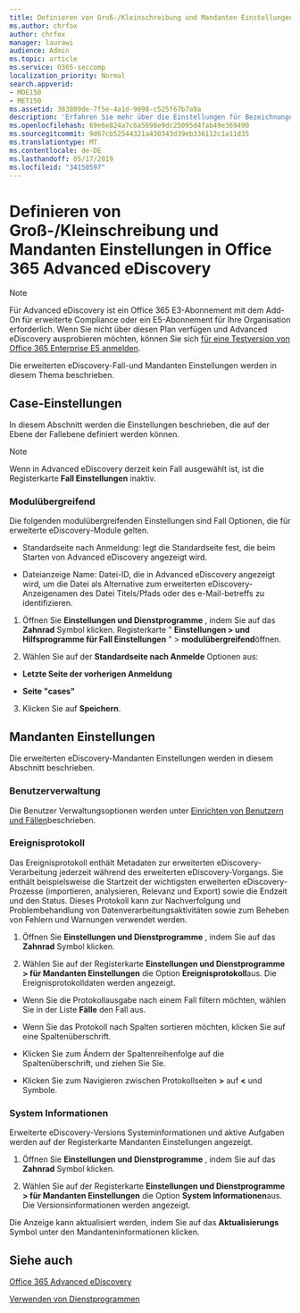 ```yaml
---
title: Definieren von Groß-/Kleinschreibung und Mandanten Einstellungen in Office 365 Advanced eDiscovery
ms.author: chrfox
author: chrfox
manager: laurawi
audience: Admin
ms.topic: article
ms.service: O365-seccomp
localization_priority: Normal
search.appverid:
- MOE150
- MET150
ms.assetid: 383809de-7f5e-4a1d-9098-c525f67b7a9a
description: 'Erfahren Sie mehr über die Einstellungen für Bezeichnungen, modulübergreifend und Mandanten, die Sie auf der Fallebene in Office 365 Advanced eDiscovery definieren können.  '
ms.openlocfilehash: 69e6e824a7c6a5698e9dc25095d4fab49e369490
ms.sourcegitcommit: 9d67cb52544321a430343d39eb336112c1a11d35
ms.translationtype: MT
ms.contentlocale: de-DE
ms.lasthandoff: 05/17/2019
ms.locfileid: "34150597"
---
```

# <a name="define-case-and-tenant-settings-in-office-365-advanced-ediscovery"></a>Definieren von Groß-/Kleinschreibung und Mandanten Einstellungen in Office 365 Advanced eDiscovery

> [!NOTE]
> Für Advanced eDiscovery ist ein Office 365 E3-Abonnement mit dem Add-On für erweiterte Compliance oder ein E5-Abonnement für Ihre Organisation erforderlich. Wenn Sie nicht über diesen Plan verfügen und Advanced eDiscovery ausprobieren möchten, können Sie sich [für eine Testversion von Office 365 Enterprise E5 anmelden](https://go.microsoft.com/fwlink/p/?LinkID=698279). 
  
Die erweiterten eDiscovery-Fall-und Mandanten Einstellungen werden in diesem Thema beschrieben.
  
## <a name="case-settings"></a>Case-Einstellungen

In diesem Abschnitt werden die Einstellungen beschrieben, die auf der Ebene der Fallebene definiert werden können.
  
> [!NOTE]
> Wenn in Advanced eDiscovery derzeit kein Fall ausgewählt ist, ist die Registerkarte **Fall Einstellungen** inaktiv. 
  
### <a name="cross-module"></a>Modulübergreifend

Die folgenden modulübergreifenden Einstellungen sind Fall Optionen, die für erweiterte eDiscovery-Module gelten.
  
- Standardseite nach Anmeldung: legt die Standardseite fest, die beim Starten von Advanced eDiscovery angezeigt wird.
    
- Dateianzeige Name: Datei-ID, die in Advanced eDiscovery angezeigt wird, um die Datei als Alternative zum erweiterten eDiscovery-Anzeigenamen des Datei Titels/Pfads oder des e-Mail-betreffs zu identifizieren.
    
1. Öffnen Sie **Einstellungen und Dienstprogramme** , indem Sie auf das **Zahnrad** Symbol klicken. Registerkarte " **Einstellungen \> und Hilfsprogramme für Fall Einstellungen** " \> **modulübergreifend**öffnen. 
    
2. Wählen Sie auf der **Standardseite nach Anmelde** Optionen aus: 
    
  - **Letzte Seite der vorherigen Anmeldung**
    
  - **Seite "cases"**
    
3. Klicken Sie auf **Speichern**.
    
## <a name="tenant-settings"></a>Mandanten Einstellungen

Die erweiterten eDiscovery-Mandanten Einstellungen werden in diesem Abschnitt beschrieben.
  
### <a name="user-administration"></a>Benutzerverwaltung

Die Benutzer Verwaltungsoptionen werden unter [Einrichten von Benutzern und Fällen](set-up-users-and-cases-in-advanced-ediscovery.md)beschrieben.
  
### <a name="event-log"></a>Ereignisprotokoll

Das Ereignisprotokoll enthält Metadaten zur erweiterten eDiscovery-Verarbeitung jederzeit während des erweiterten eDiscovery-Vorgangs. Sie enthält beispielsweise die Startzeit der wichtigsten erweiterten eDiscovery-Prozesse (importieren, analysieren, Relevanz und Export) sowie die Endzeit und den Status. Dieses Protokoll kann zur Nachverfolgung und Problembehandlung von Datenverarbeitungsaktivitäten sowie zum Beheben von Fehlern und Warnungen verwendet werden.
  
1. Öffnen Sie **Einstellungen und Dienstprogramme** , indem Sie auf das **Zahnrad** Symbol klicken. 
    
2. Wählen Sie auf der Registerkarte **Einstellungen und Dienstprogramme \> für Mandanten Einstellungen** die Option **Ereignisprotokoll**aus. Die Ereignisprotokolldaten werden angezeigt.
    
  - Wenn Sie die Protokollausgabe nach einem Fall filtern möchten, wählen Sie in der Liste **Fälle** den Fall aus. 
    
  - Wenn Sie das Protokoll nach Spalten sortieren möchten, klicken Sie auf eine Spaltenüberschrift. 
    
  - Klicken Sie zum Ändern der Spaltenreihenfolge auf die Spaltenüberschrift, und ziehen Sie Sie.
    
  - Klicken Sie zum Navigieren zwischen Protokollseiten **\>** auf **\<** und Symbole. 
    
### <a name="system-information"></a>System Informationen

Erweiterte eDiscovery-Versions Systeminformationen und aktive Aufgaben werden auf der Registerkarte Mandanten Einstellungen angezeigt.
  
1. Öffnen Sie **Einstellungen und Dienstprogramme** , indem Sie auf das **Zahnrad** Symbol klicken. 
    
2. Wählen Sie auf der Registerkarte **Einstellungen und Dienstprogramme \> für Mandanten Einstellungen** die Option **System Informationen**aus. Die Versionsinformationen werden angezeigt.
    
Die Anzeige kann aktualisiert werden, indem Sie auf das **Aktualisierungs** Symbol unter den Mandanteninformationen klicken. 
  
## <a name="see-also"></a>Siehe auch

[Office 365 Advanced eDiscovery](office-365-advanced-ediscovery.md)
  
[Verwenden von Dienstprogrammen](use-advanced-ediscovery-utilities.md)

